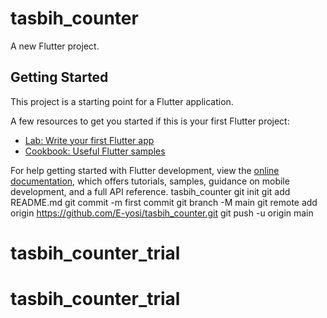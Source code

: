 # tasbih_counter

A new Flutter project.

## Getting Started

This project is a starting point for a Flutter application.

A few resources to get you started if this is your first Flutter project:

- [Lab: Write your first Flutter app](https://docs.flutter.dev/get-started/codelab)
- [Cookbook: Useful Flutter samples](https://docs.flutter.dev/cookbook)

For help getting started with Flutter development, view the
[online documentation](https://docs.flutter.dev/), which offers tutorials,
samples, guidance on mobile development, and a full API reference.
tasbih_counter git init git add README.md git commit -m first commit git branch -M main git remote add origin https://github.com/E-yosi/tasbih_counter.git git push -u origin main
# tasbih_counter_trial
# tasbih_counter_trial
